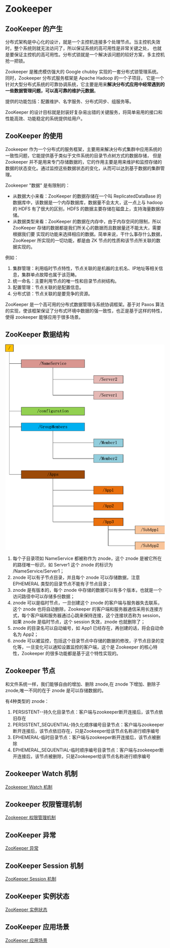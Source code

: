 # Zookeeper

## ZooKeeper 的产生

分布式架构是中心化的设计，就是一个主控机连接多个处理节点。当主控机失效时，整个系统则就无法访问了，所以保证系统的高可用性是非常关键之处，
也就是要保证主控机的高可用性。分布式锁就是一个解决该问题的较好方案，多主控机抢一把锁。

Zookeeper 是雅虎模仿强大的 Google chubby 实现的一套分布式锁管理系统。同时，Zookeeper 分布式服务框架是 Apache Hadoop 的一个子项目，
它是一个针对大型分布式系统的可靠协调系统，它主要是用来**解决分布式应用中经常遇到的一些数据管理问题，可以高可靠的维护元数据**。

提供的功能包括：配置维护、名字服务、分布式同步、组服务等。

ZooKeeper 的设计目标就是封装好复杂易出错的关键服务，将简单易用的接口和性能高效、功能稳定的系统提供给用户。

## ZooKeeper 的使用

Zookeeper 作为一个分布式的服务框架，主要用来解决分布式集群中应用系统的一致性问题，它能提供基于类似于文件系统的目录节点树方式的数据存储，
但是 Zookeeper 并不是用来专门存储数据的，它的作用主要是用来维护和监控存储的数据的状态变化。通过监控这些数据状态的变化，从而可以达到基于数据的集群管理。

Zookeeper "数据" 是有限制的：

* 从数据大小来看：ZooKeeper 的数据存储在一个叫 ReplicatedDataBase 的数据库中，该数据是一个内存数据库，数据量不会太大，这一点上与 hadoop 的
 HDFS 有了很大的区别，HDFS 的数据主要存储在磁盘上，支持海量数据存储。
* 从数据类型来看：ZooKeeper 的数据在内存中，由于内存空间的限制，所以 ZooKeeper 存储的数据都是我们所关心的数据而且数据量还不能太大，需要根据我们要
实现的功能来选择相应的数据。简单来说，干什么事存什么数据，ZooKeeper 所实现的一切功能，都是由 ZK 节点的性质和该节点所关联的数据实现的。

例如：

1. 集群管理：利用临时节点特性，节点关联的是机器的主机名、IP地址等相关信息，集群单点故障也属于该范畴。
2. 统一命名：主要利用节点的唯一性和目录节点树结构。
3. 配置管理：节点关联的是配置信息。
4. 分布式锁：节点关联的是要竞争的资源。

ZooKeeper 是一个高可用的分布式数据管理与系统协调框架。基于对 Paxos 算法的实现，使该框架保证了分布式环境中数据的强一致性，也正是基于这样的特性，
使得 zookeeper 能够应用于很多场景。

## ZooKeeper 数据结构

![](../images/zk%20数据结构图.png)

1. 每个子目录项如 NameService 都被称作为 znode，这个 znode 是被它所在的路径唯一标识，如 Server1 这个 znode 的标识为 /NameService/Server1；
2. znode 可以有子节点目录，并且每个 znode 可以存储数据，注意 EPHEMERAL 类型的目录节点不能有子节点目录；
3. znode 是有版本的，每个 znode 中存储的数据可以有多个版本，也就是一个访问路径中可以存储多份数据；
4. znode 可以是临时节点，一旦创建这个 znode 的客户端与服务器失去联系，这个 znode 也将自动删除，Zookeeper 的客户端和服务器通信采用长连接方式，每个客户端和服务器通过心跳来保持连接，这个连接状态称为 session，如果 znode 是临时节点，这个 session 失效，znode 也就删除了；
5. znode 的目录名可以自动编号，如 App1 已经存在，再创建的话，将会自动命名为 App2；
6. znode 可以被监控，包括这个目录节点中存储的数据的修改，子节点目录的变化等，一旦变化可以通知设置监控的客户端，这个是 Zookeeper 的核心特性，Zookeeper 的很多功能都是基于这个特性实现的。

## Zookeeper 节点

和文件系统一样，我们能够自由的增加、删除 znode,在 znode 下增加、删除子 znode,唯一不同的在于 znode 是可以存储数据的。

有4种类型的 znode：

1. PERSISTENT--持久化目录节点：客户端与zookeeper断开连接后，该节点依旧存在
2. PERSISTENT_SEQUENTIAL-持久化顺序编号目录节点：客户端与zookeeper断开连接后，该节点依旧存在，只是Zookeeper给该节点名称进行顺序编号
3. EPHEMERAL-临时目录节点：客户端与zookeeper断开连接后，该节点被删除
4. EPHEMERAL_SEQUENTIAL-临时顺序编号目录节点：客户端与zookeeper断开连接后，该节点被删除，只是Zookeeper给该节点名称进行顺序编号

## Zookeeper Watch 机制

[Zookeeper Watch 机制](documents/WATCHER.md)

## Zookeeper 权限管理机制

[Zookeeper 权限管理机制](documents/ACL.md)

## ZooKeeper 异常

[ZooKeeper 异常](documents/EXCEPTION.md)

## ZooKeeper Session 机制

[ZooKeeper Session 机制](documents/SESSION.md)

## ZooKeeper 实例状态

[ZooKeeper 实例状态](documents/STATUS.md)

## ZooKeeper 应用场景

[ZooKeeper 应用场景](documents/USEFULL.md)